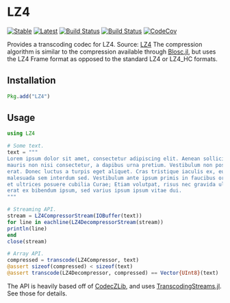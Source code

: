# LZ4

[![Stable](https://img.shields.io/badge/docs-stable-blue.svg)](https://invenia.github.io/LZ4.jl/stable)
[![Latest](https://img.shields.io/badge/docs-latest-blue.svg)](https://invenia.github.io/LZ4.jl/latest)
[![Build Status](https://travis-ci.org/invenia/LZ4.jl.svg?branch=master)](https://travis-ci.org/invenia/LZ4.jl)
[![Build Status](https://ci.appveyor.com/api/projects/status/github/invenia/LZ4.jl?svg=true)](https://ci.appveyor.com/project/invenia/LZ4-jl)
[![CodeCov](https://codecov.io/gh/invenia/LZ4.jl/branch/master/graph/badge.svg)](https://codecov.io/gh/invenia/LZ4.jl)

Provides a transcoding codec for LZ4. Source: [LZ4](https://github.com/lz4/lz4) 
The compression algorithm is similar to the compression available through [Blosc.jl](https://github.com/stevengj/Blosc.jl), but uses the LZ4 Frame format as opposed to the standard LZ4 or LZ4_HC formats.

## Installation

```julia
Pkg.add("LZ4")
```

## Usage

```julia
using LZ4

# Some text.
text = """
Lorem ipsum dolor sit amet, consectetur adipiscing elit. Aenean sollicitudin
mauris non nisi consectetur, a dapibus urna pretium. Vestibulum non posuere
erat. Donec luctus a turpis eget aliquet. Cras tristique iaculis ex, eu
malesuada sem interdum sed. Vestibulum ante ipsum primis in faucibus orci luctus
et ultrices posuere cubilia Curae; Etiam volutpat, risus nec gravida ultricies,
erat ex bibendum ipsum, sed varius ipsum ipsum vitae dui.
"""

# Streaming API.
stream = LZ4CompressorStream(IOBuffer(text))
for line in eachline(LZ4DecompressorStream(stream))
println(line)
end
close(stream)

# Array API.
compressed = transcode(LZ4Compressor, text)
@assert sizeof(compressed) < sizeof(text)
@assert transcode(LZ4Decompressor, compressed) == Vector{UInt8}(text)
```
The API is heavily based off of [CodecZLib](https://github.com/bicycle1885/CodecZlib.jl), and uses [TranscodingStreams.jl](https://github.com/bicycle1885/TranscodingStreams.jl). See those for details.
